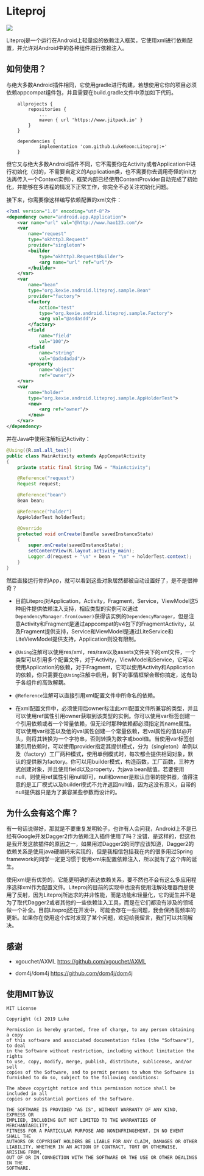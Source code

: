 # Liteproj

![](https://jitpack.io/v/LukeXeon/Liteproj.svg)

Liteproj是一个运行在Android上轻量级的依赖注入框架，它使用xml进行依赖配置，并允许对Android中的各种组件进行依赖注入。

## 如何使用？

与绝大多数Android插件相同，它使用gradle进行构建，若想使用它你的项目必须依赖appcompat组件包，并且需要在build.gradle文件中添加如下代码。

```
	allprojects {
		repositories {
			...
			maven { url 'https://www.jitpack.io' }
		}
	}

	dependencies {
	        implementation 'com.github.LukeXeon:Liteproj:+'
	}
```

但它又与绝大多数Android插件不同，它不需要你在Activity或者Application中进行初始化（对的，不需要自定义的Application类，也不需要你去调用奇怪的init方法再传入一个Context实例），框架内部已经使用ContentProvider自动完成了初始化，并能够在多进程的情况下正常工作，你完全不必关注初始化问题。

接下来，你需要像这样编写依赖配置的xml文件：

```xml
<?xml version="1.0" encoding="utf-8"?>
<dependency owner="android.app.Application">
    <var name="url" val="@http://www.hao123.com"/>
    <var
        name="request"
        type="okhttp3.Request"
        provider="singleton">
        <builder
            type="okhttp3.Request$Builder">
            <arg name="url" ref="url"/>
        </builder>
    </var>
    <var
        name="bean"
        type="org.kexie.android.liteproj.sample.Bean"
        provider="factory">
        <factory
            action="test"
            type="org.kexie.android.liteproj.sample.Factory">
            <arg val="@asdasdd"/>
        </factory>
        <field
            name="field"
            val="100"/>
        <field
            name="string"
            val="@adadadad"/>
        <property
            name="object"
            ref="owner"/>
    </var>
    <var
        name="holder"
        type="org.kexie.android.liteproj.sample.AppHolderTest">
        <new>
            <arg ref="owner"/>
        </new>
    </var>
</dependency>
```

并在Java中使用注解标记Activity：

```java
@Using({R.xml.all_test})
public class MainActivity extends AppCompatActivity
{
    private static final String TAG = "MainActivity";

    @Reference("request")
    Request request;

    @Reference("bean")
    Bean bean;

    @Reference("holder")
    AppHolderTest holderTest;

    @Override
    protected void onCreate(Bundle savedInstanceState)
    {
        super.onCreate(savedInstanceState);
        setContentView(R.layout.activity_main);
        Logger.d(request + "\n" + bean + "\n" + holderTest.context);
    }
}
```

然后直接运行你的App，就可以看到这些对象居然都被自动设置好了，是不是很神奇？

- 目前Liteproj对Application，Activity，Fragment，Service，ViewModel这5种组件提供依赖注入支持，相应类型的实例可以通过`DependencyManager.from(owner)`获得该实例的`DependencyManager`，但是注意Activity和Fragment是通过appcompat的v4包下的FragmentActivity，以及Fragment提供支持，Service和ViewModel是通过LiteService和LiteViewModel提供支持，Application则没有限制。

- `@Using`注解可以使用res/xml，res/raw以及assets文件夹下的xml文件，一个类型可以引用多个配置文件，对于Activity，ViewModel和Service，它可以使用Application的依赖，对于Fragment，它可以使用Activity和Application的依赖，你只需要在`@Using`注解中启用，剩下的事情框架会帮你搞定，这有助于各组件的高效解耦。

- `@Reference`注解可以直接引用xml配置文件中所命名的依赖。

- 在xml配置文件中，必须使用后owner标注此xml配置文件所兼容的类型，并且可以使用ref属性引用owner获取到该类型的实例。你可以使用var标签创建一个引用依赖或者一个常量依赖，但无论时那种依赖都必须指定其name属性。可以使用var标签以及他的val属性创建一个常量依赖，若val属性的值以@开头，则将其转换为一个字符串，否则转换为数字或bool值。当使用var标签创建引用依赖时，可以使用provider指定其提供模式，分为（singleton）单例以及（factory）工厂两种模式，使用单例模式时，每次都会提供相同对象，默认的提供器为factory。你可以用builder模式，构造函数，工厂函数，三种方式创建对象，并且使用field以及property，为java bean赋值。若要使用null，则使用ref属性引用null即可，null和owner是默认自带的提供器，值得注意的是工厂模式以及builder模式不允许返回null值，因为这没有意义，自带的null提供器只是为了兼容某些参数而设计的。

## 为什么会有这个库？

有一句话说得好，那就是不要重复发明轮子，也许有人会问我，Android上不是已经有Google开发Dagger2作为依赖注入插件使用了吗？没错，是这样的，但这也是我开发这款插件的原因之一，如果用过Dagger2的同学应该知道，Dagger2的依赖关系是使用java硬编码来实现的，但是我相信包括我在内的很多用过Spring framework的同学一定更习惯于使用xml来配置依赖注入，所以就有了这个库的诞生。

使用xml是有优势的，它能更明确的表达依赖关系，要不然也不会有这么多应用程序选择xml作为配置文件。Liteproj的目前的实现中也没有使用注解处理器而是使用了反射，因为Liteproj所追求的并非性能，而是功能和轻量化，它的诞生并不是为了取代Dagger2或者其他的一些依赖注入工具，而是在它们都没有涉及的领域做一个补全。目前Liteproj还在开发中，可能会存在一些问题，我会保持高频率的更新。如果你在使用这个库时发现了某个问题，欢迎给我留言，我们可以共同解决。

## 感谢

- xgouchet/AXML https://github.com/xgouchet/AXML

- dom4j/dom4j https://github.com/dom4j/dom4j

## 使用MIT协议

```
MIT License

Copyright (c) 2019 Luke

Permission is hereby granted, free of charge, to any person obtaining a copy
of this software and associated documentation files (the "Software"), to deal
in the Software without restriction, including without limitation the rights
to use, copy, modify, merge, publish, distribute, sublicense, and/or sell
copies of the Software, and to permit persons to whom the Software is
furnished to do so, subject to the following conditions:

The above copyright notice and this permission notice shall be included in all
copies or substantial portions of the Software.

THE SOFTWARE IS PROVIDED "AS IS", WITHOUT WARRANTY OF ANY KIND, EXPRESS OR
IMPLIED, INCLUDING BUT NOT LIMITED TO THE WARRANTIES OF MERCHANTABILITY,
FITNESS FOR A PARTICULAR PURPOSE AND NONINFRINGEMENT. IN NO EVENT SHALL THE
AUTHORS OR COPYRIGHT HOLDERS BE LIABLE FOR ANY CLAIM, DAMAGES OR OTHER
LIABILITY, WHETHER IN AN ACTION OF CONTRACT, TORT OR OTHERWISE, ARISING FROM,
OUT OF OR IN CONNECTION WITH THE SOFTWARE OR THE USE OR OTHER DEALINGS IN THE
SOFTWARE.
```
